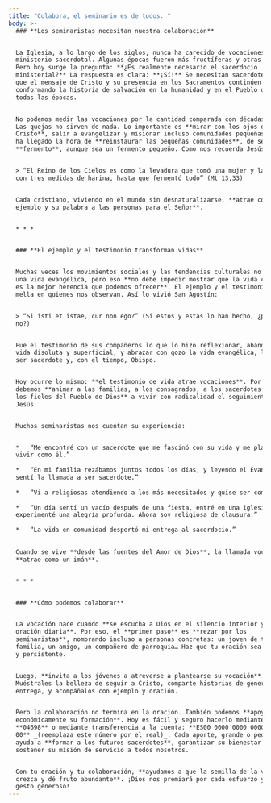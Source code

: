 ```yaml
---
title: "Colabora, el seminario es de todos. "
body: >-
  ### **Los seminaristas necesitan nuestra colaboración**


  La Iglesia, a lo largo de los siglos, nunca ha carecido de vocaciones al
  ministerio sacerdotal. Algunas épocas fueron más fructíferas y otras menos.
  Pero hoy surge la pregunta: **¿Es realmente necesario el sacerdocio
  ministerial?** La respuesta es clara: **¡Sí!** Se necesitan sacerdotes para
  que el mensaje de Cristo y su presencia en los Sacramentos continúen
  conformando la historia de salvación en la humanidad y en el Pueblo de Dios de
  todas las épocas.


  No podemos medir las vocaciones por la cantidad comparada con décadas pasadas.
  Las quejas no sirven de nada. Lo importante es **mirar con los ojos de
  Cristo**, salir a evangelizar y misionar incluso comunidades pequeñas. Quizá
  ha llegado la hora de **reinstaurar las pequeñas comunidades**, de ser
  **fermento**, aunque sea un fermento pequeño. Como nos recuerda Jesús:


  > “El Reino de los Cielos es como la levadura que tomó una mujer y la mezcló
  con tres medidas de harina, hasta que fermentó todo” (Mt 13,33)


  Cada cristiano, viviendo en el mundo sin desnaturalizarse, **atrae con su
  ejemplo y su palabra a las personas para el Señor**.


  * * *


  ### **El ejemplo y el testimonio transforman vidas**


  Muchas veces los movimientos sociales y las tendencias culturales no facilitan
  una vida evangélica, pero eso **no debe impedir mostrar que la vida cristiana
  es la mejor herencia que podemos ofrecer**. El ejemplo y el testimonio hacen
  mella en quienes nos observan. Así lo vivió San Agustín:


  > “Si isti et istae, cur non ego?” (Si estos y estas lo han hecho, ¿por qué yo
  no?)


  Fue el testimonio de sus compañeros lo que lo hizo reflexionar, abandonar una
  vida disoluta y superficial, y abrazar con gozo la vida evangélica, llegando a
  ser sacerdote y, con el tiempo, Obispo.


  Hoy ocurre lo mismo: **el testimonio de vida atrae vocaciones**. Por eso
  debemos **animar a las familias, a los consagrados, a los sacerdotes y a todos
  los fieles del Pueblo de Dios** a vivir con radicalidad el seguimiento de
  Jesús.


  Muchos seminaristas nos cuentan su experiencia:


  *   “Me encontré con un sacerdote que me fascinó con su vida y me planteé
  vivir como él.”
      
  *   “En mi familia rezábamos juntos todos los días, y leyendo el Evangelio
  sentí la llamada a ser sacerdote.”
      
  *   “Vi a religiosas atendiendo a los más necesitados y quise ser como ellas.”
      
  *   “Un día sentí un vacío después de una fiesta, entré en una iglesia y
  experimenté una alegría profunda. Ahora soy religiosa de clausura.”
      
  *   “La vida en comunidad despertó mi entrega al sacerdocio.”
      

  Cuando se vive **desde las fuentes del Amor de Dios**, la llamada vocacional
  **atrae como un imán**.


  * * *


  ### **Cómo podemos colaborar**


  La vocación nace cuando **se escucha a Dios en el silencio interior y en la
  oración diaria**. Por eso, el **primer paso** es **rezar por los
  seminaristas**, nombrando incluso a personas concretas: un joven de tu
  familia, un amigo, un compañero de parroquia… Haz que tu oración sea personal
  y persistente.


  Luego, **invita a los jóvenes a atreverse a plantearse su vocación**.
  Muéstrales la belleza de seguir a Cristo, comparte historias de generosidad y
  entrega, y acompáñalos con ejemplo y oración.


  Pero la colaboración no termina en la oración. También podemos **apoyar
  económicamente su formación**. Hoy es fácil y seguro hacerlo mediante Bizum al
  **04698** o mediante transferencia a la cuenta: **ES00 0000 0000 0000 0000
  00** _(reemplaza este número por el real)_. Cada aporte, grande o pequeño,
  ayuda a **formar a los futuros sacerdotes**, garantizar su bienestar y
  sostener su misión de servicio a todos nosotros.


  Con tu oración y tu colaboración, **ayudamos a que la semilla de la vocación
  crezca y dé fruto abundante**. ¡Dios nos premiará por cada esfuerzo y cada
  gesto generoso!
---
```

